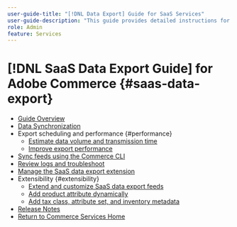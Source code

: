 ```yaml
---
user-guide-title: "[!DNL Data Export] Guide for SaaS Services"
user-guide-description: "This guide provides detailed instructions for using the [!DNL Data Export] extension for Adobe Commerce SaaS services."
role: Admin
feature: Services
---
```

# [!DNL SaaS Data Export Guide] for Adobe Commerce {#saas-data-export}

- [Guide Overview](overview.md)
- [Data Synchronization](data-synchronization.md)
- Export scheduling and performance {#performance}
  - [Estimate data volume and transmission time](estimate-data-volume-sync-time.md)
  - [Improve export performance](customize-export-processing.md)
- [Sync feeds using the Commerce CLI](data-export-cli-commands.md)
- [Review logs and troubleshoot](troubleshooting-logging.md)
- [Manage the SaaS data export extension](manage-extension.md)
- Extensibility {#extensibility}
  - [Extend and customize SaaS data export feeds](extensibility-and-customizations.md)
  - [Add product attribute dynamically](add-attribute-dynamically.md)
  - [Add tax class, attribute set, and inventory metadata](add-tax-attribute-set-inventory-metadata.md)
- [Release Notes](release-notes.md)
- [Return to Commerce Services Home](https://experienceleague.adobe.com/docs/commerce/user-guides/home.html)
